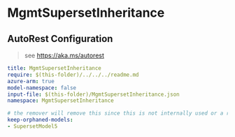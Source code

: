 # MgmtSupersetInheritance

## AutoRest Configuration

> see https://aka.ms/autorest

``` yaml
title: MgmtSupersetInheritance
require: $(this-folder)/../../../readme.md
azure-arm: true
model-namespace: false
input-file: $(this-folder)/MgmtSupersetInheritance.json
namespace: MgmtSupersetInheritance

# the remover will remove this since this is not internally used or a reference type if we do not have this configuration
keep-orphaned-models:
- SupersetModel5
```
